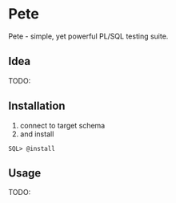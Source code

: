 # Pete

Pete - simple, yet powerful PL/SQL testing suite.

## Idea

TODO:

## Installation

1. connect to target schema
2. and install

````
SQL> @install
````

## Usage

TODO:
